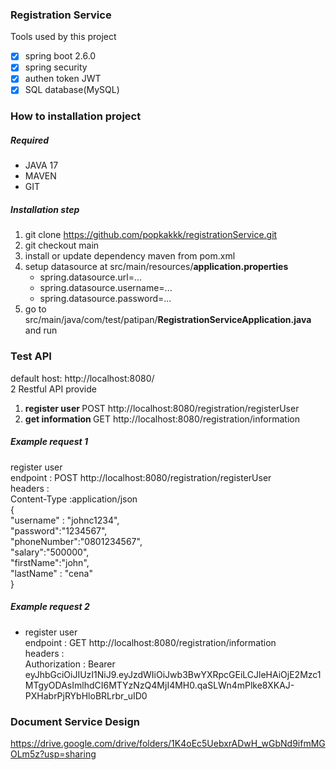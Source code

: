 ### Registration Service


Tools used by this project
- [x] spring boot 2.6.0
- [x] spring security
- [x] authen token JWT
- [x] SQL database(MySQL)

### How to installation project

##### Required
- JAVA 17
- MAVEN
- GIT 

##### Installation step
1. git clone https://github.com/popkakkk/registrationService.git
2. git checkout main
3. install or update dependency maven from pom.xml
4. setup datasource at src/main/resources/<strong>application.properties</strong>
   - spring.datasource.url=...
   - spring.datasource.username=...
   - spring.datasource.password=...
5. go to src/main/java/com/test/patipan/<strong>RegistrationServiceApplication.java</strong> and run 

### Test API <br/>
default host:  http://localhost:8080/ <br/>
2 Restful API provide
1. <strong>register user </strong> POST http://localhost:8080/registration/registerUser
2. <strong>get information </strong> GET http://localhost:8080/registration/information



##### Example request 1  
  register user</br>
  endpoint : POST http://localhost:8080/registration/registerUser</br>
  headers  : </br>
             Content-Type :application/json</br>
  {</br>
    "username" : "johnc1234",</br>
    "password":"1234567",</br>
    "phoneNumber":"0801234567",</br>
    "salary":"500000",</br>
    "firstName":"john",</br>
    "lastName" : "cena" </br>
 }

 ##### Example request 2 
   - register user </br>
  endpoint : GET http://localhost:8080/registration/information </br>
  headers  : </br>
            Authorization : Bearer eyJhbGciOiJIUzI1NiJ9.eyJzdWIiOiJwb3BwYXRpcGEiLCJleHAiOjE2Mzc1MTgyODAsImlhdCI6MTYzNzQ4MjI4MH0.qaSLWn4mPlke8XKAJ-PXHabrPjRYbHloBRLrbr_uID0</br>

### Document Service Design
https://drive.google.com/drive/folders/1K4oEc5UebxrADwH_wGbNd9ifmMGOLm5z?usp=sharing

